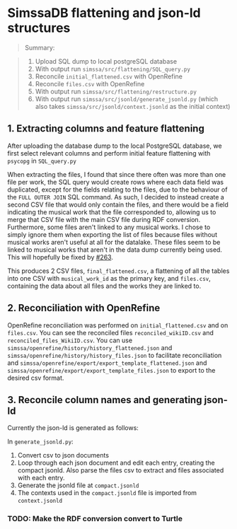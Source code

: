 # SimssaDB flattening and json-ld structures

> Summary:

> 1. Upload SQL dump to local postgreSQL database
> 2. With output run `simssa/src/flattening/SQL_query.py`
> 3. Reconcile `initial_flattened.csv` with OpenRefine
> 4. Reconcile `files.csv` with OpenRefine
> 5. With output run `simssa/src/flattening/restructure.py`
> 6. With output run `simssa/src/jsonld/generate_jsonld.py` (which also takes `simssa/src/jsonld/context.jsonld` as the initial context)

## 1. Extracting columns and feature flattening

After uploading the database dump to the local PostgreSQL database, we first select relevant columns and perform initial feature flattening with `psycopg` in `SQL_query.py`

When extracting the files, I found that since there often was more than one file per work, the SQL query would create rows where each data field was duplicated, except for the fields relating to the files, due to the behaviour of the `FULL OUTER JOIN` SQL command.
As such, I decided to instead create a second CSV file that would only contain the files, and there would be a field indicating the musical work that the file corresponded to, allowing us to merge that CSV file with the main CSV file during RDF conversion.
Furthermore, some files aren't linked to any musical works. I chose to simply ignore them when exporting the list of files because files without musical works aren't useful at all for the datalake. These files seem to be linked to musical works that aren't in the data dump currently being used. This will hopefully be fixed by [#263](https://github.com/DDMAL/linkedmusic-datalake/issues/263).

This produces 2 CSV files, `final_flattened.csv`, a flattening of all the tables into one CSV with `musical_work_id` as the primary key, and `files.csv`, containing the data about all files and the works they are linked to.

## 2. Reconciliation with OpenRefine

OpenRefine reconciliation was performed on `initial_flattened.csv` and on `files.csv`. You can see the reconciled files `reconciled_wikiID.csv` and `reconciled_files_WikiID.csv`. You can use `simssa/openrefine/history/history_flattened.json` and `simssa/openrefine/history/history_files.json` to facilitate reconciliation and `simssa/openrefine/export/export_template_flattened.json` and `simssa/openrefine/export/export_template_files.json` to export to the desired csv format.

## 3. Reconcile column names and generating json-ld

Currently the json-ld is generated as follows:

In `generate_jsonld.py`:

1. Convert csv to json documents
2. Loop through each json document and edit each entry, creating the compact jsonld. Also parse the files csv to extract and files associated with each entry.
3. Generate the jsonld file at `compact.jsonld`
4. The contexts used in the `compact.jsonld` file is imported from `context.jsonld`

### TODO: Make the RDF conversion convert to Turtle
